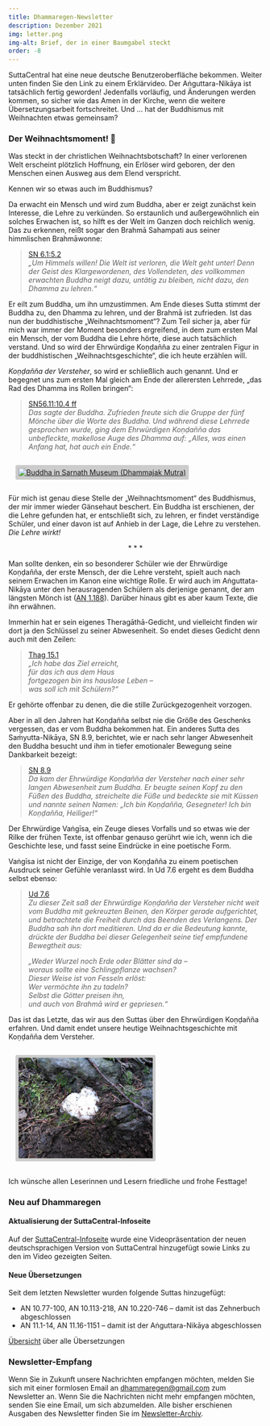 ```yaml
---
title: Dhammaregen-Newsletter
description: Dezember 2021
img: letter.png
img-alt: Brief, der in einer Baumgabel steckt
order: -8
---
```


SuttaCentral hat eine neue deutsche Benutzeroberfläche bekommen. Weiter unten finden Sie den Link zu einem Erklärvideo. Der Aṅguttara-Nikāya ist tatsächlich fertig geworden! Jedenfalls vorläufig, und Änderungen werden kommen, so sicher wie das Amen in der Kirche, wenn die weitere Übersetzungsarbeit fortschreitet. Und … hat der Buddhismus mit Weihnachten etwas gemeinsam?

### Der Weihnachtsmoment! 🌟

Was steckt in der christlichen Weihnachtsbotschaft? In einer verlorenen Welt erscheint plötzlich Hoffnung, ein Erlöser wird geboren, der den Menschen einen Ausweg aus dem Elend verspricht.

Kennen wir so etwas auch im Buddhismus?

Da erwacht ein Mensch und wird zum Buddha, aber er zeigt zunächst kein Interesse, die Lehre zu verkünden. So erstaunlich und außergewöhnlich ein solches Erwachen ist, so hilft es der Welt im Ganzen doch reichlich wenig. Das zu erkennen, reißt sogar den Brahmā Sahampati aus seiner himmlischen Brahmāwonne:

>[SN 6.1:5.2](#/sutta/sn6.1:5.2/de/sabbamitta)  
>*„Um Himmels willen! Die Welt ist verloren, die Welt geht unter! Denn der Geist des Klargewordenen, des Vollendeten, des vollkommen erwachten Buddha neigt dazu, untätig zu bleiben, nicht dazu, den Dhamma zu lehren.“*

Er eilt zum Buddha, um ihn umzustimmen. Am Ende dieses Sutta stimmt der Buddha zu, den Dhamma zu lehren, und der Brahmā ist zufrieden. Ist das nun der buddhistische „Weihnachtsmoment“? Zum Teil sicher ja, aber für mich war immer der Moment besonders ergreifend, in dem zum ersten Mal ein Mensch, der vom Buddha die Lehre hörte, diese auch tatsächlich verstand. Und so wird der Ehrwürdige Koṇḍañña zu einer zentralen Figur in der buddhistischen „Weihnachtsgeschichte“, die ich heute erzählen will. 

*Koṇḍañña der Versteher*, so wird er schließlich auch genannt. Und er begegnet uns zum ersten Mal gleich am Ende der allerersten Lehrrede, „das Rad des Dhamma ins Rollen bringen“:

>[SN56.11:10.4 ff](#/sutta/sn56.11:10.4/de/sabbamitta)  
>*Das sagte der Buddha.*
>*Zufrieden freute sich die Gruppe der fünf Mönche über die Worte des Buddha.*
>*Und während diese Lehrrede gesprochen wurde, ging dem Ehrwürdigen Koṇḍañña das unbefleckte, makellose Auge des Dhamma auf:*
>*„Alles, was einen Anfang hat, hat auch ein Ende.“*

<style>
.my-img {
  margin: 1.0em;
  padding: 0.4em; 
  border-radius: 0.2em; 
  background: #cccccc;"
}
</style>
<a title="พระมหาเทวประภาส วชิรญาณเมธี (ผู้ถ่าย-ปล่อยสัญญาอนุญาตภาพให้นำไปใช้ได้เพื่อการศึกษาโดยอยู่ภา่ยใต้ cc-by-sa-3.0)  ผู้สร้างสรรค์ผลงาน/ส่งข้อมูลเก็บในคลังข้อมูลเสรีวิกิมีเดียคอมมอนส์ - เทวประภาส มากคล้าย, CC BY-SA 3.0 &lt;https://creativecommons.org/licenses/by-sa/3.0&gt;, via Wikimedia Commons" href="https://commons.wikimedia.org/wiki/File:Buddha_in_Sarnath_Museum_(Dhammajak_Mutra).jpg" target="_blank"><img width="256" class="my-img" alt="Buddha in Sarnath Museum (Dhammajak Mutra)" src="https://upload.wikimedia.org/wikipedia/commons/thumb/f/ff/Buddha_in_Sarnath_Museum_%28Dhammajak_Mutra%29.jpg/256px-Buddha_in_Sarnath_Museum_%28Dhammajak_Mutra%29.jpg"></a>

Für mich ist genau diese Stelle der „Weihnachtsmoment“ des Buddhismus, der mir immer wieder Gänsehaut beschert. Ein Buddha ist erschienen, der die Lehre gefunden hat, er entschließt sich, zu lehren, er findet verständige Schüler, und einer davon ist auf Anhieb in der Lage, die Lehre zu verstehen. *Die Lehre wirkt!*

<div style="text-align: center;">* * *</div>

Man sollte denken, ein so besonderer Schüler wie der Ehrwürdige Koṇḍañña, der erste Mensch, der die Lehre versteht, spielt auch nach seinem Erwachen im Kanon eine wichtige Rolle. Er wird auch im Aṅguttata-Nikāya unter den herausragenden Schülern als derjenige genannt, der am längsten Mönch ist ([AN 1.188](#/sutta/an1.188:1.1/de/sabbamitta)). Darüber hinaus gibt es aber kaum Texte, die ihn erwähnen.

Immerhin hat er sein eigenes Theragāthā-Gedicht, und vielleicht finden wir dort ja den Schlüssel zu seiner Abwesenheit. So endet dieses Gedicht denn auch mit den Zeilen:

>[Thag 15.1](#/sutta/thag15.1:16.1/de/sabbamitta)  
>*„Ich habe das Ziel erreicht,*  
>*für das ich aus dem Haus*  
>*fortgezogen bin ins hauslose Leben –*  
>*was soll ich mit Schülern?“*

Er gehörte offenbar zu denen, die die stille Zurückgezogenheit vorzogen.

Aber in all den Jahren hat Koṇḍañña selbst nie die Größe des Geschenks vergessen, das er vom Buddha bekommen hat. Ein anderes Sutta des Saṁyutta-Nikāya, SN 8.9, berichtet, wie er nach sehr langer Abwesenheit den Buddha besucht und ihm in tiefer emotionaler Bewegung seine Dankbarkeit bezeigt:

>[SN 8.9](#/sutta/sn8.9:1.2/de/sabbamitta)  
>*Da kam der Ehrwürdige Koṇḍañña der Versteher nach einer sehr langen Abwesenheit zum Buddha. Er beugte seinen Kopf zu den Füßen des Buddha, streichelte die Füße und bedeckte sie mit Küssen und nannte seinen Namen:*
>*„Ich bin Koṇḍañña, Gesegneter! Ich bin Koṇḍañña, Heiliger!“*

Der Ehrwürdige Vaṅgīsa, ein Zeuge dieses Vorfalls und so etwas wie der Rilke der frühen Texte, ist offenbar genauso gerührt wie ich, wenn ich die Geschichte lese, und fasst seine Eindrücke in eine poetische Form.

Vaṅgīsa ist nicht der Einzige, der von Koṇḍañña zu einem poetischen Ausdruck seiner Gefühle veranlasst wird. In Ud 7.6 ergeht es dem Buddha selbst ebenso:

>[Ud 7.6](#/sutta/ud7.6:1.3/de/sabbamitta)  
>*Zu dieser Zeit saß der Ehrwürdige Koṇḍañña der Versteher nicht weit vom Buddha mit gekreuzten Beinen, den Körper gerade aufgerichtet, und betrachtete die Freiheit durch das Beenden des Verlangens.*
>*Der Buddha sah ihn dort meditieren.*
>*Und da er die Bedeutung kannte, drückte der Buddha bei dieser Gelegenheit seine tief empfundene Bewegtheit aus:*  
>
>*„Weder Wurzel noch Erde oder Blätter sind da –*  
>*woraus sollte eine Schlingpflanze wachsen?*  
>*Dieser Weise ist von Fesseln erlöst:*  
>*Wer vermöchte ihn zu tadeln?*  
>*Selbst die Götter preisen ihn,*  
>*und auch von Brahmā wird er gepriesen.“*

Das ist das Letzte, das wir aus den Suttas über den Ehrwürdigen Koṇḍañña erfahren. Und damit endet unsere heutige Weihnachtsgeschichte mit Koṇḍañña dem Versteher.

<p><img src="img/heartStone.png" alt="herzförmiger Stein auf Waldboden" class="my-img"></p>

Ich wünsche allen Leserinnen und Lesern friedliche und frohe Festtage!

### Neu auf Dhammaregen

#### Aktualisierung der SuttaCentral-Infoseite

Auf der [SuttaCentral-Infoseite](https://dhammaregen.github.io/dhammaregen/sites/suttacentral) wurde eine Videopräsentation der neuen deutschsprachigen Version von SuttaCentral hinzugefügt sowie Links zu den im Video gezeigten Seiten.

#### Neue Übersetzungen

Seit dem letzten Newsletter wurden folgende Suttas hinzugefügt:
- AN 10.77-100, AN 10.113-218, AN 10.220-746 – damit ist das Zehnerbuch abgeschlossen
- AN 11.1-14, AN 11.16-1151 – damit ist der Aṅguttara-Nikāya abgeschlossen

[Übersicht](#/wiki/uebersetzung/uebersicht) über alle Übersetzungen

### Newsletter-Empfang

Wenn Sie in Zukunft unsere Nachrichten empfangen möchten, melden Sie sich mit einer formlosen Email an [dhammaregen@gmail.com](mailto:dhammaregen@gmail.com) zum Newsletter an. Wenn Sie die Nachrichten nicht mehr empfangen möchten, senden Sie eine Email, um sich abzumelden. Alle bisher erschienen Ausgaben des Newsletter finden Sie im [Newsletter-Archiv](#/wiki/news/inhalt).